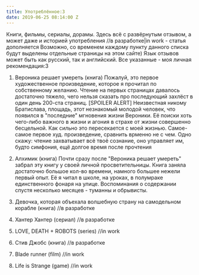 ```yaml
---
title: Употреблённое:3
date: 2019-06-25 08:14:00 Z
---
```


Книги, фильмы, сериалы, дорамы. Здесь всё с развёрнутым отзывом, а может даже и историей употребления
//в разработке|in work - статья дополняется
Возможно, со временем каждому пункту данного списка будут выделены отдельные страницы на этом сайте)
Язык отзывов может быть как русский, так и английский.
Все указанные - моя личная рекомендация:3

1. Вероника решает умереть (книга)
Пожалуй, это первое художественное произведение, которое я прочитал по собственному желанию. Чтение на первых страницах давалось достаточно тяжело, чего нельзя сказать про последующий захлёст в один день 200-ста страниц.
[SPOILER ALERT] 
Неизвестная никому Братислава, площадь, этот незнакомый молодой человек, что появился в "последние" мгновения жизни Вероники. Её поиски хоть чего-либо важного в жизни и агония в страхе от жизни совершенно бесцельной. Как сильно это пересекается с моей жизнью.
Самое-самое первое худ. произведение, сравнить врменно не с чем. Одно скажу: чтение захватывает всё твоё сознание, оно управляет им, будто симфония, ещё долгое время после прочтения

2. Алхимик (книга)
Почти сразу после "Вероника решает умереть" забрал эту книгу у своей личной просветительницы. Книга заняла достаточно большое кол-во времени, намного большее нежели первый опыт. Её я читал в школе, на уроках, в полумраке единственного фонаря на улице. Воспоминания о содержании спустя несколько месяцев - туманны и обрывисты.

3. Девочка, которая объехала волшебную страну на самодельном корабле (книга)
//в разработке

4. Хантер Хантер (сериал)
//в разработке

5. LOVE, DEATH + ROBOTS (series)
//in work

6. Стив Джобс (книга)
//в разработке

7. Blade runner (film)
//in work

8. Life is Strange (game)
//in work